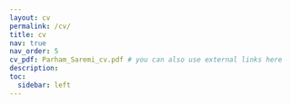 ```yaml
---
layout: cv
permalink: /cv/
title: cv
nav: true
nav_order: 5
cv_pdf: Parham_Saremi_cv.pdf # you can also use external links here
description:
toc:
  sidebar: left
---
```

